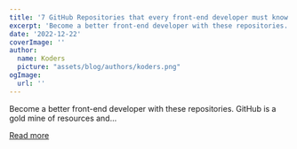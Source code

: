 ```yaml
---
title: '7 GitHub Repositories that every front-end developer must know.'
excerpt: 'Become a better front-end developer with these repositories.  GitHub is a gold mine of resources and...'
date: '2022-12-22'
coverImage: ''
author:
  name: Koders
  picture: "assets/blog/authors/koders.png"
ogImage:
  url: ''
---
```


Become a better front-end developer with these repositories.  GitHub is a gold mine of resources and...

[Read more](https://dev.to/hy_piyush/7-github-repositories-that-every-front-end-developer-must-know-300l)
